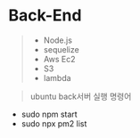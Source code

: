 # Back-End
>- Node.js 
>- sequelize
>- Aws Ec2
>- S3
>- lambda

> ubuntu back서버 실행 명령어
- sudo npm start
- sudo npx pm2 list